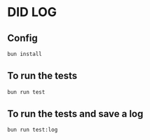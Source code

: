 # DID LOG

## Config

```bash
bun install
```

## To run the tests

```bash
bun run test
```

## To run the tests and save a log

```bash
bun run test:log
```
